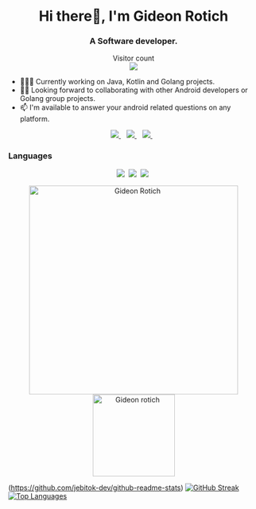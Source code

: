 <h1 align="center">Hi there👋, I'm Gideon Rotich</h1>

<h3 align="center">A Software developer.</h3>
<p align="center"> 
  Visitor count<br>
  <img src="https://profile-counter.glitch.me/GideonRotich/count.svg" />
</p>

- 👨🏾‍💻 Currently working on Java, Kotlin and Golang projects.
- ✌🏾 Looking forward to collaborating with other Android developers or Golang group projects.
- 📫 I'm available to answer your android related questions on any platform.
  

 <p align="center"> 
 <a href="https://twitter.com/rotichgiddyk">
    <img src="https://img.shields.io/badge/Twitter-1DA1F2?style=for-the-badge&logo=twitter&logoColor=white" />    
  </a>&nbsp;&nbsp;
 <a href="https://www.linkedin.com/in/gideon-rotich-3761a61b3">
    <img src="https://img.shields.io/badge/linkedin-%230077B5.svg?&style=for-the-badge&logo=linkedin&logoColor=white" />
  </a>&nbsp;&nbsp;
  <a href="giddyrotich433@gmail.com">
    <img src="https://img.shields.io/badge/Gmail-D14836?style=for-the-badge&logo=gmail&logoColor=white" />
  </a>&nbsp;&nbsp;
 </p>

 ### Languages

 <p align="center">
<img  src="https://img.shields.io/badge/Kotlin-8382E3?style=for-the-badge&logo=kotlin&logoColor=white">&nbsp;
<img  src="https://img.shields.io/badge/Go-29BEB0?style=for-the-badge&logo=go&logoColor=white">&nbsp;
<img  src="https://img.shields.io/badge/Java-E56F08?style=for-the-badge&logo=java&logoColor=white">&nbsp;
</p>

<p align="center"> 
    <img src="https://github-readme-stats.vercel.app/api?username=GideonRotich&count_private=true&show_icons=true&theme=dark" alt="Gideon Rotich" width="420"/> 
    <img src="https://github-readme-stats.vercel.app/api/top-langs/?username=GideonRotich&hide=html&langs_count=8&layout=compact&theme=dark" alt="Gideon rotich" height="165" />
 </p>
 
(https://github.com/jebitok-dev/github-readme-stats) [![GitHub Streak](https://github-readme-streak-stats.herokuapp.com/?user=Jebitok-dev&theme=dark)](https://git.io/streak-stats) [![Top Languages](https://github-readme-stats.vercel.app/api/top-langs/?username=jebitok-dev&show_icons=true&theme=black&layout=compact)](https://github.com/jebitok-dev/github-readme-stats)
<!--


Here are some ideas to get you started:
 
 ### Now Playing - Spotify 🎧
 
 <p align="center">            
<a href="https://spotify-github-profile.vercel.app/api/view?uid=1p20tdscg7k4zx7fxnpvfpijg&redirect=true">
  <img align="center" src="https://spotify-github-profile.vercel.app/api/view?uid=1p20tdscg7k4zx7fxnpvfpijg&cover_image=true&theme=default&bar_color=53b14f&bar_color_cover=true"/>
</a>
</p>
